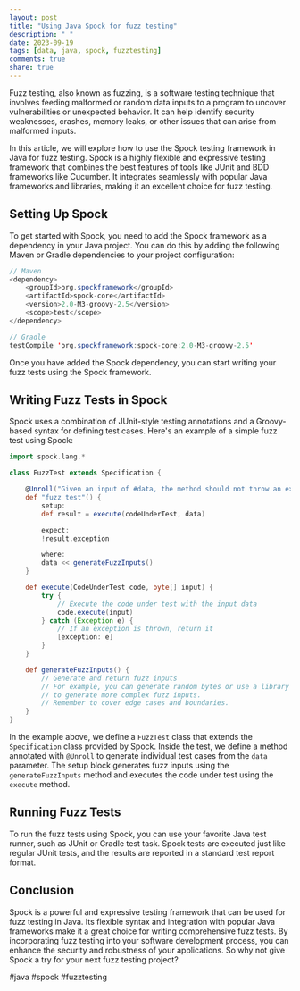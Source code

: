 ```yaml
---
layout: post
title: "Using Java Spock for fuzz testing"
description: " "
date: 2023-09-19
tags: [data, java, spock, fuzztesting]
comments: true
share: true
---
```


Fuzz testing, also known as fuzzing, is a software testing technique that involves feeding malformed or random data inputs to a program to uncover vulnerabilities or unexpected behavior. It can help identify security weaknesses, crashes, memory leaks, or other issues that can arise from malformed inputs.

In this article, we will explore how to use the Spock testing framework in Java for fuzz testing. Spock is a highly flexible and expressive testing framework that combines the best features of tools like JUnit and BDD frameworks like Cucumber. It integrates seamlessly with popular Java frameworks and libraries, making it an excellent choice for fuzz testing.

## Setting Up Spock

To get started with Spock, you need to add the Spock framework as a dependency in your Java project. You can do this by adding the following Maven or Gradle dependencies to your project configuration:

```java
// Maven
<dependency>
    <groupId>org.spockframework</groupId>
    <artifactId>spock-core</artifactId>
    <version>2.0-M3-groovy-2.5</version>
    <scope>test</scope>
</dependency>

// Gradle
testCompile 'org.spockframework:spock-core:2.0-M3-groovy-2.5'
```

Once you have added the Spock dependency, you can start writing your fuzz tests using the Spock framework.

## Writing Fuzz Tests in Spock

Spock uses a combination of JUnit-style testing annotations and a Groovy-based syntax for defining test cases. Here's an example of a simple fuzz test using Spock:

```groovy
import spock.lang.*

class FuzzTest extends Specification {

    @Unroll("Given an input of #data, the method should not throw an exception")
    def "fuzz test"() {
        setup:
        def result = execute(codeUnderTest, data)

        expect:
        !result.exception

        where:
        data << generateFuzzInputs()
    }

    def execute(CodeUnderTest code, byte[] input) {
        try {
            // Execute the code under test with the input data
            code.execute(input)
        } catch (Exception e) {
            // If an exception is thrown, return it
            [exception: e]
        }
    }

    def generateFuzzInputs() {
        // Generate and return fuzz inputs
        // For example, you can generate random bytes or use a library like AFL or Radamsa
        // to generate more complex fuzz inputs.
        // Remember to cover edge cases and boundaries.
    }
}
```

In the example above, we define a `FuzzTest` class that extends the `Specification` class provided by Spock. Inside the test, we define a method annotated with `@Unroll` to generate individual test cases from the `data` parameter. The setup block generates fuzz inputs using the `generateFuzzInputs` method and executes the code under test using the `execute` method.

## Running Fuzz Tests

To run the fuzz tests using Spock, you can use your favorite Java test runner, such as JUnit or Gradle test task. Spock tests are executed just like regular JUnit tests, and the results are reported in a standard test report format.

## Conclusion

Spock is a powerful and expressive testing framework that can be used for fuzz testing in Java. Its flexible syntax and integration with popular Java frameworks make it a great choice for writing comprehensive fuzz tests. By incorporating fuzz testing into your software development process, you can enhance the security and robustness of your applications. So why not give Spock a try for your next fuzz testing project?

#java #spock #fuzztesting